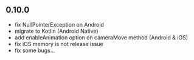 ## 0.10.0
- fix NullPointerException on Android
- migrate to Kotlin (Android Native)
- add enableAnimation option on cameraMove method (Android & iOS)
- fix iOS memory is not release issue
- fix some bugs...
